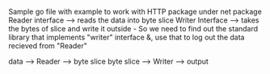 Sample go file with example to work with HTTP package under net package
Reader interface --> reads the data into byte slice
Writer Interface --> takes the bytes of slice and write it outside - So we need to find out the standard library that implements "writer" interface &, use that to log out the data recieved from "Reader"

data --> Reader --> byte slice
byte slice --> Writer --> output